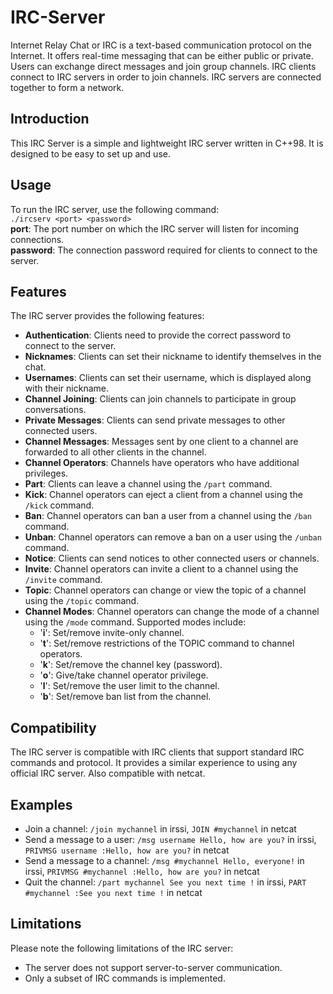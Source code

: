 # IRC-Server
Internet Relay Chat or IRC is a text-based communication protocol on the Internet. It offers real-time messaging that can be either public or private. Users can exchange direct messages and join group channels. IRC clients connect to IRC servers in order to join channels. IRC servers are connected together to form a network.

## Introduction
This IRC Server is a simple and lightweight IRC server written in C++98. It is designed to be easy to set up and use.

## Usage
To run the IRC server, use the following command:  </br>
``` ./ircserv <port> <password> ``` </br>
**port**: The port number on which the IRC server will listen for incoming connections. </br>
**password**: The connection password required for clients to connect to the server.</br>

## Features
The IRC server provides the following features:

- **Authentication**: Clients need to provide the correct password to connect to the server.
- **Nicknames**: Clients can set their nickname to identify themselves in the chat.
- **Usernames**: Clients can set their username, which is displayed along with their nickname.
- **Channel Joining**: Clients can join channels to participate in group conversations.
- **Private Messages**: Clients can send private messages to other connected users.
- **Channel Messages**: Messages sent by one client to a channel are forwarded to all other clients in the channel.
- **Channel Operators**: Channels have operators who have additional privileges.
- **Part**: Clients can leave a channel using the ```/part``` command.
- **Kick**: Channel operators can eject a client from a channel using the ```/kick``` command.
- **Ban**: Channel operators can ban a user from a channel using the ```/ban``` command.
- **Unban**: Channel operators can remove a ban on a user using the ```/unban``` command.
- **Notice**: Clients can send notices to other connected users or channels.
- **Invite**: Channel operators can invite a client to a channel using the ```/invite``` command.
- **Topic**: Channel operators can change or view the topic of a channel using the ```/topic``` command.
- **Channel Modes**: Channel operators can change the mode of a channel using the ```/mode``` command. Supported modes include:
  + '**__i__**': Set/remove invite-only channel.
  + '**__t__**': Set/remove restrictions of the TOPIC command to channel operators.
  + '**__k__**': Set/remove the channel key (password).
  + '**__o__**': Give/take channel operator privilege.
  + '**__l__**': Set/remove the user limit to the channel.
  + '**__b__**': Set/remove ban list from the channel.

## Compatibility
The IRC server is compatible with IRC clients that support standard IRC commands and protocol. It provides a similar experience to using any official IRC server. Also compatible with netcat.

## Examples
- Join a channel: ```/join mychannel``` in irssi, ```JOIN #mychannel``` in netcat
- Send a message to a user: ```/msg username Hello, how are you?``` in irssi, ```PRIVMSG username :Hello, how are you?``` in netcat
- Send a message to a channel: ```/msg #mychannel Hello, everyone!``` in irssi, ```PRIVMSG #mychannel :Hello, how are you?``` in netcat
- Quit the channel: ```/part mychannel See you next time !``` in irssi, ```PART #mychannel :See you next time !```  in netcat

## Limitations
Please note the following limitations of the IRC server:

- The server does not support server-to-server communication.
- Only a subset of IRC commands is implemented.
